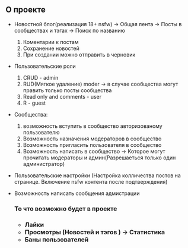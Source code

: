 ## О проекте 
 - Новостной блог(реализация 18+ nsfw) -> Общая лента -> Посты в сообществах и тэгах -> Поиск по названию
    1. Коментарии к постам
    2. Cохранение новостей
    3. При создании можно отправить в черновик
   
 - Пользовательские роли
    1. СRUD - admin
    2. RUD(Мягкое удаление) moder -> в случае сообщества могут править только посты сообщества
    3. Read only and comments - user
    4. R - guest
   
 - Сообщества:
    1. возможность вступить в сообщество авторизованому пользователю
    2. Возможность назначения модераторов в сообщество
    3. Возможность пригласить пользователя в сообщество
    4. Возможность написать в сообщество -> Которое могут прочитать модераторы и админ(Разрешаеться только один администратор)
   
 - Пользовательские настройки (Настройка колличества постов на странице. Включение nsfw контента после подтверждения) 
 - Возможность написать сообщения адмистрации
    <h3>То что возможно будет в проекте<h3>
    
    - Лайки
    - Просмотры (Новостей и тэгов ) -> Статистика
    - Баны пользователей
